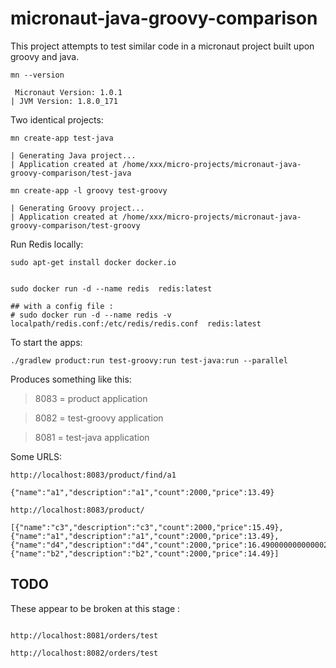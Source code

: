 # micronaut-java-groovy-comparison

This project attempts to test  similar code in a micronaut project built upon groovy and java.

```
mn --version

 Micronaut Version: 1.0.1
| JVM Version: 1.8.0_171
```


Two identical projects:



```
mn create-app test-java

| Generating Java project...
| Application created at /home/xxx/micro-projects/micronaut-java-groovy-comparison/test-java

mn create-app -l groovy test-groovy

| Generating Groovy project...
| Application created at /home/xxx/micro-projects/micronaut-java-groovy-comparison/test-groovy

```


Run Redis locally:

```
sudo apt-get install docker docker.io


sudo docker run -d --name redis  redis:latest

## with a config file :
# sudo docker run -d --name redis -v localpath/redis.conf:/etc/redis/redis.conf  redis:latest

```

To start the apps:

```
./gradlew product:run test-groovy:run test-java:run --parallel 

```

Produces something like this: 
> 8083 = product application 

> 8082 = test-groovy application
 
> 8081 = test-java application


Some URLS:
```
http://localhost:8083/product/find/a1

{"name":"a1","description":"a1","count":2000,"price":13.49}

```

```
http://localhost:8083/product/

[{"name":"c3","description":"c3","count":2000,"price":15.49},
{"name":"a1","description":"a1","count":2000,"price":13.49},
{"name":"d4","description":"d4","count":2000,"price":16.490000000000002},
{"name":"b2","description":"b2","count":2000,"price":14.49}]
```


TODO
---

These appear to be broken at this stage :
```

http://localhost:8081/orders/test

http://localhost:8082/orders/test

```
